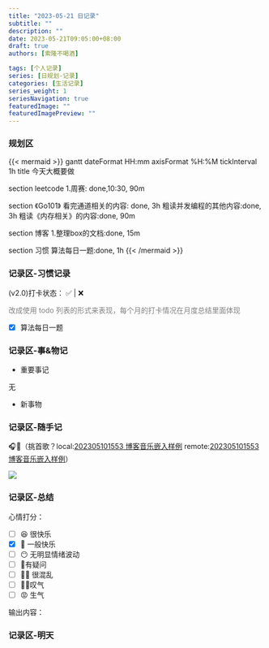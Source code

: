 ```yaml
---
title: "2023-05-21 日记录"
subtitle: ""
description: ""
date: 2023-05-21T09:05:00+08:00
draft: true
authors: [索隆不喝酒]

tags: [个人记录]
series: [日规划-记录]
categories: [生活记录]
series_weight: 1
seriesNavigation: true
featuredImage: ""
featuredImagePreview: ""
---
```

<!--more-->

### 规划区


{{< mermaid >}}
gantt
dateFormat HH:mm
axisFormat %H:%M
tickInterval 1h
title 今天大概要做

section leetcode
	1.周赛: done,10:30, 90m

section 《Go101》
	看完通道相关的内容: done, 3h
	粗读并发编程的其他内容:done, 3h
	粗读《内存相关》的内容:done, 90m

section 博客
	1.整理box的文档:done, 15m

section 习惯
	算法每日一题:done, 1h
{{< /mermaid >}}


### 记录区-习惯记录

(v2.0)打卡状态： ✅   |  ❌ 

<font color=grey>改成使用 todo 列表的形式来表现，每个月的打卡情况在月度总结里面体现</font>

- [x] 算法每日一题


### 记录区-事&物记

- 重要事记

无

- 新事物

### 记录区-随手记
🎧🎵（挑首歌？local:[202305101553 博客音乐嵌入样例](content/posts/life/music/202305101553%20博客音乐嵌入样例.md) remote:[202305101553 博客音乐嵌入样例](http://honghuiqiang.com/202305101553-%E5%8D%9A%E5%AE%A2%E9%9F%B3%E4%B9%90%E5%B5%8C%E5%85%A5%E6%A0%B7%E4%BE%8B/)）

![](images/posts/Pasted%20image%2020230521204941.png)

### 记录区-总结

心情打分：
- [ ] 😆 很快乐
- [x] 🙂 一般快乐
- [ ] 😶 无明显情绪波动
- [ ] 🧐有疑问
- [ ] 😵‍💫 很混乱
- [ ] 😮‍💨叹气
- [ ] 😡 生气

输出内容：



### 记录区-明天

